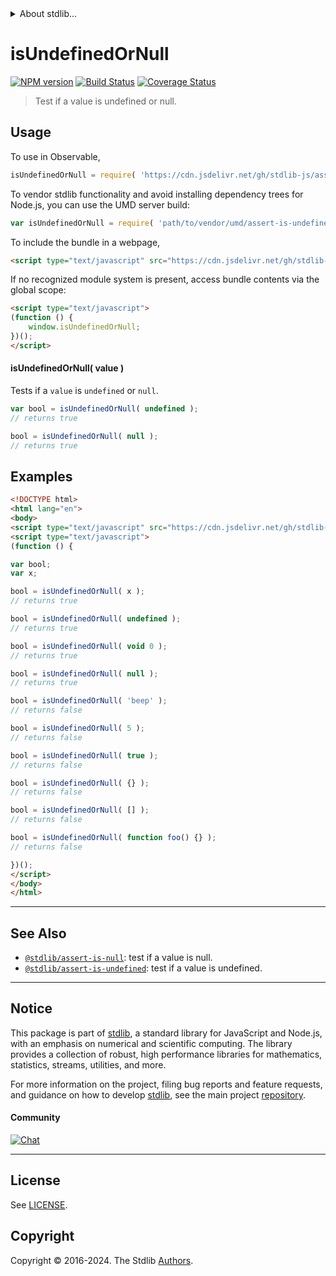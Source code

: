 <!--

@license Apache-2.0

Copyright (c) 2018 The Stdlib Authors.

Licensed under the Apache License, Version 2.0 (the "License");
you may not use this file except in compliance with the License.
You may obtain a copy of the License at

   http://www.apache.org/licenses/LICENSE-2.0

Unless required by applicable law or agreed to in writing, software
distributed under the License is distributed on an "AS IS" BASIS,
WITHOUT WARRANTIES OR CONDITIONS OF ANY KIND, either express or implied.
See the License for the specific language governing permissions and
limitations under the License.

-->


<details>
  <summary>
    About stdlib...
  </summary>
  <p>We believe in a future in which the web is a preferred environment for numerical computation. To help realize this future, we've built stdlib. stdlib is a standard library, with an emphasis on numerical and scientific computation, written in JavaScript (and C) for execution in browsers and in Node.js.</p>
  <p>The library is fully decomposable, being architected in such a way that you can swap out and mix and match APIs and functionality to cater to your exact preferences and use cases.</p>
  <p>When you use stdlib, you can be absolutely certain that you are using the most thorough, rigorous, well-written, studied, documented, tested, measured, and high-quality code out there.</p>
  <p>To join us in bringing numerical computing to the web, get started by checking us out on <a href="https://github.com/stdlib-js/stdlib">GitHub</a>, and please consider <a href="https://opencollective.com/stdlib">financially supporting stdlib</a>. We greatly appreciate your continued support!</p>
</details>

# isUndefinedOrNull

[![NPM version][npm-image]][npm-url] [![Build Status][test-image]][test-url] [![Coverage Status][coverage-image]][coverage-url] <!-- [![dependencies][dependencies-image]][dependencies-url] -->

> Test if a value is undefined or null.



<section class="usage">

## Usage

To use in Observable,

```javascript
isUndefinedOrNull = require( 'https://cdn.jsdelivr.net/gh/stdlib-js/assert-is-undefined-or-null@v0.2.1-umd/browser.js' )
```

To vendor stdlib functionality and avoid installing dependency trees for Node.js, you can use the UMD server build:

```javascript
var isUndefinedOrNull = require( 'path/to/vendor/umd/assert-is-undefined-or-null/index.js' )
```

To include the bundle in a webpage,

```html
<script type="text/javascript" src="https://cdn.jsdelivr.net/gh/stdlib-js/assert-is-undefined-or-null@v0.2.1-umd/browser.js"></script>
```

If no recognized module system is present, access bundle contents via the global scope:

```html
<script type="text/javascript">
(function () {
    window.isUndefinedOrNull;
})();
</script>
```

#### isUndefinedOrNull( value )

Tests if a `value` is `undefined` or `null`.

<!-- eslint-disable no-undefined -->

```javascript
var bool = isUndefinedOrNull( undefined );
// returns true

bool = isUndefinedOrNull( null );
// returns true
```

</section>

<!-- /.usage -->

<section class="examples">

## Examples

<!-- eslint-disable no-undefined, no-restricted-syntax, no-empty-function -->

<!-- eslint no-undef: "error" -->

```html
<!DOCTYPE html>
<html lang="en">
<body>
<script type="text/javascript" src="https://cdn.jsdelivr.net/gh/stdlib-js/assert-is-undefined-or-null@v0.2.1-umd/browser.js"></script>
<script type="text/javascript">
(function () {

var bool;
var x;

bool = isUndefinedOrNull( x );
// returns true

bool = isUndefinedOrNull( undefined );
// returns true

bool = isUndefinedOrNull( void 0 );
// returns true

bool = isUndefinedOrNull( null );
// returns true

bool = isUndefinedOrNull( 'beep' );
// returns false

bool = isUndefinedOrNull( 5 );
// returns false

bool = isUndefinedOrNull( true );
// returns false

bool = isUndefinedOrNull( {} );
// returns false

bool = isUndefinedOrNull( [] );
// returns false

bool = isUndefinedOrNull( function foo() {} );
// returns false

})();
</script>
</body>
</html>
```

</section>

<!-- /.examples -->

<!-- Section for related `stdlib` packages. Do not manually edit this section, as it is automatically populated. -->

<section class="related">

* * *

## See Also

-   <span class="package-name">[`@stdlib/assert-is-null`][@stdlib/assert/is-null]</span><span class="delimiter">: </span><span class="description">test if a value is null.</span>
-   <span class="package-name">[`@stdlib/assert-is-undefined`][@stdlib/assert/is-undefined]</span><span class="delimiter">: </span><span class="description">test if a value is undefined.</span>

</section>

<!-- /.related -->

<!-- Section for all links. Make sure to keep an empty line after the `section` element and another before the `/section` close. -->


<section class="main-repo" >

* * *

## Notice

This package is part of [stdlib][stdlib], a standard library for JavaScript and Node.js, with an emphasis on numerical and scientific computing. The library provides a collection of robust, high performance libraries for mathematics, statistics, streams, utilities, and more.

For more information on the project, filing bug reports and feature requests, and guidance on how to develop [stdlib][stdlib], see the main project [repository][stdlib].

#### Community

[![Chat][chat-image]][chat-url]

---

## License

See [LICENSE][stdlib-license].


## Copyright

Copyright &copy; 2016-2024. The Stdlib [Authors][stdlib-authors].

</section>

<!-- /.stdlib -->

<!-- Section for all links. Make sure to keep an empty line after the `section` element and another before the `/section` close. -->

<section class="links">

[npm-image]: http://img.shields.io/npm/v/@stdlib/assert-is-undefined-or-null.svg
[npm-url]: https://npmjs.org/package/@stdlib/assert-is-undefined-or-null

[test-image]: https://github.com/stdlib-js/assert-is-undefined-or-null/actions/workflows/test.yml/badge.svg?branch=v0.2.1
[test-url]: https://github.com/stdlib-js/assert-is-undefined-or-null/actions/workflows/test.yml?query=branch:v0.2.1

[coverage-image]: https://img.shields.io/codecov/c/github/stdlib-js/assert-is-undefined-or-null/main.svg
[coverage-url]: https://codecov.io/github/stdlib-js/assert-is-undefined-or-null?branch=main

<!--

[dependencies-image]: https://img.shields.io/david/stdlib-js/assert-is-undefined-or-null.svg
[dependencies-url]: https://david-dm.org/stdlib-js/assert-is-undefined-or-null/main

-->

[chat-image]: https://img.shields.io/gitter/room/stdlib-js/stdlib.svg
[chat-url]: https://app.gitter.im/#/room/#stdlib-js_stdlib:gitter.im

[stdlib]: https://github.com/stdlib-js/stdlib

[stdlib-authors]: https://github.com/stdlib-js/stdlib/graphs/contributors

[umd]: https://github.com/umdjs/umd
[es-module]: https://developer.mozilla.org/en-US/docs/Web/JavaScript/Guide/Modules

[deno-url]: https://github.com/stdlib-js/assert-is-undefined-or-null/tree/deno
[deno-readme]: https://github.com/stdlib-js/assert-is-undefined-or-null/blob/deno/README.md
[umd-url]: https://github.com/stdlib-js/assert-is-undefined-or-null/tree/umd
[umd-readme]: https://github.com/stdlib-js/assert-is-undefined-or-null/blob/umd/README.md
[esm-url]: https://github.com/stdlib-js/assert-is-undefined-or-null/tree/esm
[esm-readme]: https://github.com/stdlib-js/assert-is-undefined-or-null/blob/esm/README.md
[branches-url]: https://github.com/stdlib-js/assert-is-undefined-or-null/blob/main/branches.md

[stdlib-license]: https://raw.githubusercontent.com/stdlib-js/assert-is-undefined-or-null/main/LICENSE

<!-- <related-links> -->

[@stdlib/assert/is-null]: https://github.com/stdlib-js/assert-is-null/tree/umd

[@stdlib/assert/is-undefined]: https://github.com/stdlib-js/assert-is-undefined/tree/umd

<!-- </related-links> -->

</section>

<!-- /.links -->
